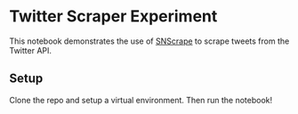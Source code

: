 # Twitter Scraper Experiment
This notebook demonstrates the use of [SNScrape](https://github.com/JustAnotherArchivist/snscrape) to scrape tweets from the Twitter API.

## Setup
Clone the repo and setup a virtual environment. Then run the notebook! 

